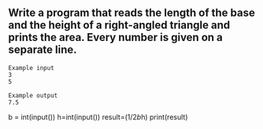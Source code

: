 ## Write a program that reads the length of the base and the height of a right-angled triangle and prints the area. Every number is given on a separate line.

```
Example input
3
5

Example output
7.5
```
b = int(input())
h=int(input())
result=(1/2*b*h)
print(result)
